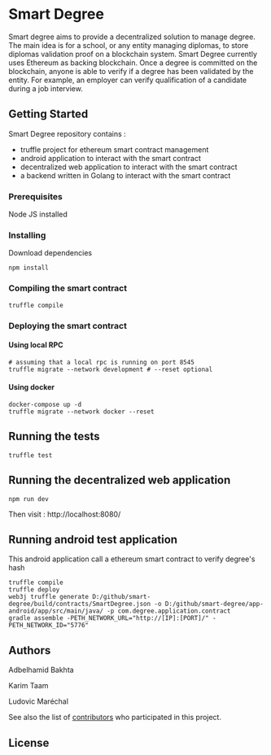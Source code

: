 # Smart Degree

Smart degree aims to provide a decentralized solution to manage degree. The main idea is for a school, or any entity managing diplomas, to store diplomas validation proof on a blockchain system. Smart Degree currently uses Ethereum as backing blockchain. Once a degree is committed on the blockchain, anyone is able to verify if a degree has been validated by the entity. For example, an employer can verify qualification of a candidate during a job interview.

## Getting Started

Smart Degree repository contains :

* truffle project for ethereum smart contract management
* android application to interact with the smart contract
* decentralized web application to interact with the smart contract
* a backend written in Golang to interact with the smart contract

### Prerequisites

Node JS installed

### Installing

Download dependencies

```
npm install
```

### Compiling the smart contract

```
truffle compile
```

### Deploying the smart contract

#### Using local RPC

```
# assuming that a local rpc is running on port 8545
truffle migrate --network development # --reset optional
```

#### Using docker

```
docker-compose up -d
truffle migrate --network docker --reset
```

## Running the tests

```
truffle test
```

## Running the decentralized web application


```
npm run dev
```

Then visit :  http://localhost:8080/


## Running android test application

This android application call a ethereum smart contract to verify degree's hash 

```
truffle compile
truffle deploy
web3j truffle generate D:/github/smart-degree/build/contracts/SmartDegree.json -o D:/github/smart-degree/app-android/app/src/main/java/ -p com.degree.application.contract
gradle assemble -PETH_NETWORK_URL="http://[IP]:[PORT]/" -PETH_NETWORK_ID="5776"
```

## Authors

Adbelhamid Bakhta

Karim Taam

Ludovic Maréchal

See also the list of [contributors](https://github.com/your/project/contributors) who participated in this project.

## License

